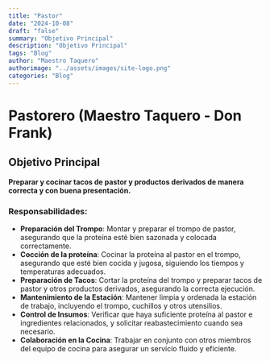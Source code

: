 ```yaml
---
title: "Pastor"
date: "2024-10-08"
draft: "false"
summary: "Objetivo Principal"
description: "Objetivo Principal"
tags: "Blog"
author: "Maestro Taquero"
authorimage: "../assets/images/site-logo.png"
categories: "Blog"
---
```

# Pastorero (Maestro Taquero - Don Frank)

## Objetivo Principal
**Preparar y cocinar tacos de pastor y productos derivados de manera correcta y con buena presentación.**

### Responsabilidades:

- **Preparación del Trompo**: Montar y preparar el trompo de pastor, asegurando que la proteína esté bien sazonada y colocada correctamente.
- **Cocción de la proteína**: Cocinar la proteína al pastor en el trompo, asegurando que esté bien cocida y jugosa, siguiendo los tiempos y temperaturas adecuados.
- **Preparación de Tacos**: Cortar la proteína del trompo y preparar tacos de pastor y otros productos derivados, asegurando la correcta ejecución.
- **Mantenimiento de la Estación**: Mantener limpia y ordenada la estación de trabajo, incluyendo el trompo, cuchillos y otros utensilios.
- **Control de Insumos**: Verificar que haya suficiente proteína al pastor e ingredientes relacionados, y solicitar reabastecimiento cuando sea necesario.
- **Colaboración en la Cocina**: Trabajar en conjunto con otros miembros del equipo de cocina para asegurar un servicio fluido y eficiente.
